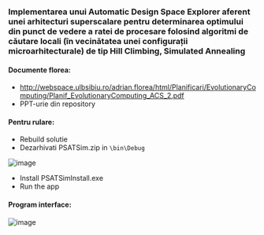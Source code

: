 ### Implementarea unui Automatic Design Space Explorer aferent unei arhitecturi superscalare pentru determinarea optimului din punct de vedere a ratei de procesare folosind algoritmi de căutare locali (în vecinătatea unei configurații microarhitecturale) de tip Hill Climbing, Simulated Annealing

#### Documente florea:
* http://webspace.ulbsibiu.ro/adrian.florea/html/Planificari/EvolutionaryComputing/Planif_EvolutionaryComputing_ACS_2.pdf
* PPT-urie din repository

#### Pentru rulare:
* Rebuild solutie 
* Dezarhivati PSATSim.zip in  `\bin\Debug`

![image](https://user-images.githubusercontent.com/67948869/145671429-f9d796fb-19fd-4efa-9308-4be2f4c02a1a.png)

* Install PSATSimInstall.exe
* Run the app

#### Program interface:

![image](https://user-images.githubusercontent.com/67948869/148683096-8255ded1-e53d-4a7e-8093-4e7ddf8d1038.png)
